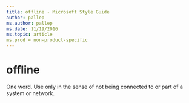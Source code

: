 ```yaml
---
title: offline - Microsoft Style Guide
author: pallep
ms.author: pallep
ms.date: 11/19/2016
ms.topic: article
ms.prod = non-product-specific
---
```


# offline

One word. Use only in the sense of not being connected to or part of a system or network.
